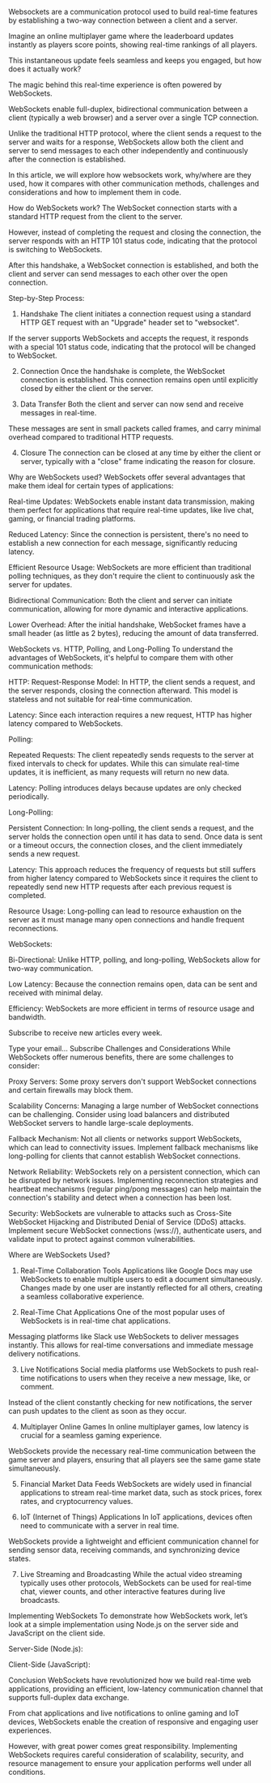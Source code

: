 Websockets are a communication protocol used to build real-time features by establishing a two-way connection between a client and a server.


Imagine an online multiplayer game where the leaderboard updates instantly as players score points, showing real-time rankings of all players.

This instantaneous update feels seamless and keeps you engaged, but how does it actually work?

The magic behind this real-time experience is often powered by WebSockets.

WebSockets enable full-duplex, bidirectional communication between a client (typically a web browser) and a server over a single TCP connection.

Unlike the traditional HTTP protocol, where the client sends a request to the server and waits for a response, WebSockets allow both the client and server to send messages to each other independently and continuously after the connection is established.

In this article, we will explore how websockets work, why/where are they used, how it compares with other communication methods, challenges and considerations and how to implement them in code.

How do WebSockets work?
The WebSocket connection starts with a standard HTTP request from the client to the server.

However, instead of completing the request and closing the connection, the server responds with an HTTP 101 status code, indicating that the protocol is switching to WebSockets.

After this handshake, a WebSocket connection is established, and both the client and server can send messages to each other over the open connection.


Step-by-Step Process:
1. Handshake
   The client initiates a connection request using a standard HTTP GET request with an "Upgrade" header set to "websocket".


If the server supports WebSockets and accepts the request, it responds with a special 101 status code, indicating that the protocol will be changed to WebSocket.


2. Connection
   Once the handshake is complete, the WebSocket connection is established. This connection remains open until explicitly closed by either the client or the server.

3. Data Transfer
   Both the client and server can now send and receive messages in real-time.

These messages are sent in small packets called frames, and carry minimal overhead compared to traditional HTTP requests.

4. Closure
   The connection can be closed at any time by either the client or server, typically with a "close" frame indicating the reason for closure.

Why are WebSockets used?
WebSockets offer several advantages that make them ideal for certain types of applications:

Real-time Updates: WebSockets enable instant data transmission, making them perfect for applications that require real-time updates, like live chat, gaming, or financial trading platforms.

Reduced Latency: Since the connection is persistent, there's no need to establish a new connection for each message, significantly reducing latency.

Efficient Resource Usage: WebSockets are more efficient than traditional polling techniques, as they don't require the client to continuously ask the server for updates.

Bidirectional Communication: Both the client and server can initiate communication, allowing for more dynamic and interactive applications.

Lower Overhead: After the initial handshake, WebSocket frames have a small header (as little as 2 bytes), reducing the amount of data transferred.

WebSockets vs. HTTP, Polling, and Long-Polling
To understand the advantages of WebSockets, it's helpful to compare them with other communication methods:

HTTP:
Request-Response Model: In HTTP, the client sends a request, and the server responds, closing the connection afterward. This model is stateless and not suitable for real-time communication.

Latency: Since each interaction requires a new request, HTTP has higher latency compared to WebSockets.

Polling:

Repeated Requests: The client repeatedly sends requests to the server at fixed intervals to check for updates. While this can simulate real-time updates, it is inefficient, as many requests will return no new data.

Latency: Polling introduces delays because updates are only checked periodically.

Long-Polling:

Persistent Connection: In long-polling, the client sends a request, and the server holds the connection open until it has data to send. Once data is sent or a timeout occurs, the connection closes, and the client immediately sends a new request.

Latency: This approach reduces the frequency of requests but still suffers from higher latency compared to WebSockets since it requires the client to repeatedly send new HTTP requests after each previous request is completed.

Resource Usage: Long-polling can lead to resource exhaustion on the server as it must manage many open connections and handle frequent reconnections.

WebSockets:

Bi-Directional: Unlike HTTP, polling, and long-polling, WebSockets allow for two-way communication.

Low Latency: Because the connection remains open, data can be sent and received with minimal delay.

Efficiency: WebSockets are more efficient in terms of resource usage and bandwidth.

Subscribe to receive new articles every week.

Type your email...
Subscribe
Challenges and Considerations
While WebSockets offer numerous benefits, there are some challenges to consider:

Proxy Servers: Some proxy servers don't support WebSocket connections and certain firewalls may block them.

Scalability Concerns: Managing a large number of WebSocket connections can be challenging. Consider using load balancers and distributed WebSocket servers to handle large-scale deployments.

Fallback Mechanism: Not all clients or networks support WebSockets, which can lead to connectivity issues. Implement fallback mechanisms like long-polling for clients that cannot establish WebSocket connections.

Network Reliability: WebSockets rely on a persistent connection, which can be disrupted by network issues. Implementing reconnection strategies and heartbeat mechanisms (regular ping/pong messages) can help maintain the connection's stability and detect when a connection has been lost.

Security: WebSockets are vulnerable to attacks such as Cross-Site WebSocket Hijacking and Distributed Denial of Service (DDoS) attacks. Implement secure WebSocket connections (wss://), authenticate users, and validate input to protect against common vulnerabilities.

Where are WebSockets Used?
1. Real-Time Collaboration Tools
   Applications like Google Docs may use WebSockets to enable multiple users to edit a document simultaneously. Changes made by one user are instantly reflected for all others, creating a seamless collaborative experience.

2. Real-Time Chat Applications
   One of the most popular uses of WebSockets is in real-time chat applications.

Messaging platforms like Slack use WebSockets to deliver messages instantly. This allows for real-time conversations and immediate message delivery notifications.

3. Live Notifications
   Social media platforms use WebSockets to push real-time notifications to users when they receive a new message, like, or comment.

Instead of the client constantly checking for new notifications, the server can push updates to the client as soon as they occur.

4. Multiplayer Online Games
   In online multiplayer games, low latency is crucial for a seamless gaming experience.

WebSockets provide the necessary real-time communication between the game server and players, ensuring that all players see the same game state simultaneously.

5. Financial Market Data Feeds
   WebSockets are widely used in financial applications to stream real-time market data, such as stock prices, forex rates, and cryptocurrency values.

6. IoT (Internet of Things) Applications
   In IoT applications, devices often need to communicate with a server in real time.

WebSockets provide a lightweight and efficient communication channel for sending sensor data, receiving commands, and synchronizing device states.

7. Live Streaming and Broadcasting
   While the actual video streaming typically uses other protocols, WebSockets can be used for real-time chat, viewer counts, and other interactive features during live broadcasts.

Implementing WebSockets
To demonstrate how WebSockets work, let’s look at a simple implementation using Node.js on the server side and JavaScript on the client side.

Server-Side (Node.js):

Client-Side (JavaScript):

Conclusion
WebSockets have revolutionized how we build real-time web applications, providing an efficient, low-latency communication channel that supports full-duplex data exchange.

From chat applications and live notifications to online gaming and IoT devices, WebSockets enable the creation of responsive and engaging user experiences.

However, with great power comes great responsibility. Implementing WebSockets requires careful consideration of scalability, security, and resource management to ensure your application performs well under all conditions.

